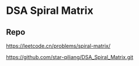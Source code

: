 # DSA Spiral Matrix
## Repo

https://leetcode.cn/problems/spiral-matrix/

https://github.com/star-qiliang/DSA_Spiral_Matrix.git